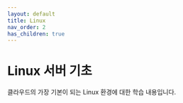 ```yaml
---
layout: default
title: Linux
nav_order: 2
has_children: true
---
```


# Linux 서버 기초

클라우드의 가장 기본이 되는 Linux 환경에 대한 학습 내용입니다.
